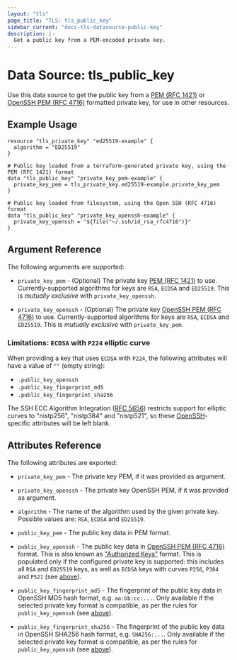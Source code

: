 ```yaml
---
layout: "tls"
page_title: "TLS: tls_public_key"
sidebar_current: "docs-tls-datasource-public-key"
description: |-
  Get a public key from a PEM-encoded private key.
---
```


# Data Source: tls_public_key

Use this data source to get the public key from a [PEM (RFC 1421)](https://datatracker.ietf.org/doc/html/rfc1421)
or [OpenSSH PEM (RFC 4716)](https://datatracker.ietf.org/doc/html/rfc4716) formatted private key,
for use in other resources.

## Example Usage

```hcl
resource "tls_private_key" "ed25519-example" {
  algorithm = "ED25519"
}

# Public key loaded from a terraform-generated private key, using the PEM (RFC 1421) format
data "tls_public_key" "private_key_pem-example" {
  private_key_pem = tls_private_key.ed25519-example.private_key_pem
}

# Public key loaded from filesystem, using the Open SSH (RFC 4716) format
data "tls_public_key" "private_key_openssh-example" {
  private_key_openssh = "${file("~/.ssh/id_rsa_rfc4716")}"
}
```

## Argument Reference

The following arguments are supported:

* `private_key_pem` - (Optional) The private key [PEM (RFC 1421)](https://datatracker.ietf.org/doc/html/rfc1421)
  to use. Currently-supported algorithms for keys are `RSA`, `ECDSA` and `ED25519`.
  This is _mutually exclusive_ with `private_key_openssh`. 
  
* `private_key_openssh` - (Optional) The private key [OpenSSH PEM (RFC 4716)](https://datatracker.ietf.org/doc/html/rfc4716)
  to use. Currently-supported algorithms for keys are `RSA`, `ECDSA` and `ED25519`.
  This is _mutually exclusive_ with `private_key_pem`.

### Limitations: `ECDSA` with `P224` elliptic curve

When providing a key that uses `ECDSA` with `P224`, the following attributes will have a value of `""` (empty string):

* `.public_key_openssh`
* `.public_key_fingerprint_md5`
* `.public_key_fingerprint_sha256`

The SSH ECC Algorithm Integration ([RFC 5656](https://datatracker.ietf.org/doc/html/rfc5656))
restricts support for elliptic curves to "nistp256", "nistp384" and "nistp521",
so these [OpenSSH](https://www.openssh.com/)-specific attributes will be left blank.

## Attributes Reference

The following attributes are exported:

* `private_key_pem` - The private key PEM, if it was provided as argument.

* `private_key_openssh` - The private key OpenSSH PEM, if it was provided as argument.

* `algorithm` - The name of the algorithm used by the given private key.
  Possible values are: `RSA`, `ECDSA` and `ED25519`.

* `public_key_pem` - The public key data in PEM format.

* `public_key_openssh` - The public key data in [OpenSSH PEM (RFC 4716)](https://datatracker.ietf.org/doc/html/rfc4716)
  format. This is also known as
  ["Authorized Keys"](https://www.ssh.com/academy/ssh/authorized_keys/openssh#format-of-the-authorized-keys-file)
  format. This is populated only if the configured private key is supported:
  this includes all `RSA` and `ED25519` keys, as well as `ECDSA` keys with curves
  `P256`, `P384` and `P521` (see [above](#limitations-ecdsa-with-p224-elliptic-curve)).

* `public_key_fingerprint_md5` - The fingerprint of the public key data in
  OpenSSH MD5 hash format, e.g. `aa:bb:cc:...`. Only available if the
  selected private key format is compatible, as per the rules for
  `public_key_openssh` (see [above](#limitations-ecdsa-with-p224-elliptic-curve)).

* `public_key_fingerprint_sha256` - The fingerprint of the public key data in
  OpenSSH SHA256 hash format, e.g. `SHA256:...`. Only available if the
  selected private key format is compatible, as per the rules for
  `public_key_openssh` (see [above](#limitations-ecdsa-with-p224-elliptic-curve)).
